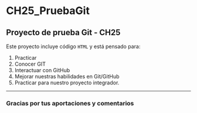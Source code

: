 # CH25_PruebaGit
## Proyecto de prueba Git - CH25

Este proyecto incluye código `HTML` y está pensado para:
1. Practicar
2. Conocer GIT
3. Interactuar con GitHub
4. Mejorar nuestras habilidades en Git/GitHub
5. Practicar para nuestro proyecto integrador.

---

### Gracias por tus aportaciones y comentarios

